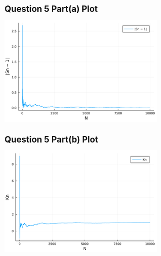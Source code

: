 # Question 5 Part(a) Plot
![alt text](https://github.com/ecacikgoz97/ELEC430_Detection_and_Estimation_Theory/blob/main/Homeworks/Homework1/plots/eacikgoz17_q5a_plot1.png)

# Question 5 Part(b) Plot
![alt text](https://github.com/ecacikgoz97/ELEC430_Detection_and_Estimation_Theory/blob/main/Homeworks/Homework1/plots/eacikgoz17_q5b_plot2.png)
